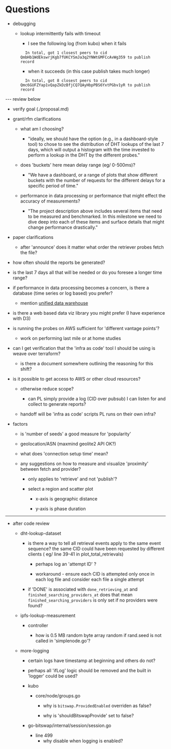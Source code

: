 # Questions

* debugging

  * lookup intermittently fails with timeout

    * I see the following log (from kubo) when it fails

    ```
      In total, got 1 closest peers to cid QmbHb1WdEkswrjKgb7fUKCYSmJa3q2YNWtGMFCcAvWg359 to publish record
    ```

    * when it succeeds (in this case publish takes much longer)

    ```
      In total, got 8 closest peers to cid Qmc6GUFZYap1vQapZkDzBfjCQ7QAyHbpPBS6YxtPGbv1yR to publish record
    ```

--- review below

* verify goal (./proposal.md)

* grant/rfm clarifications

  * what am I choosing?

    * "ideally, we should have the option (e.g., in a dashboard-style tool) to chose to see the distribution of DHT lookups of the last 7 days, which will output a histogram with the time invested to perform a lookup in the DHT by the different probes."

  * does 'buckets' here mean delay range (eg/ 0-500ms)?

    * "We have a dashboard, or a range of plots that show different buckets with the number of requests for the different delays for a specific period of time."

  * performance in data processing or performance that might effect the accuracy of measurements?

    * "The project description above includes several items that need to be measured and benchmarked. In this milestone we need to dive deep into each of these items and surface details that might change performance drastically."

* paper clarifications

  * after 'announce' does it matter what order the retriever probes fetch the file?

* how often should the reports be generated?

* is the last 7 days all that will be needed or do you foresee a longer time range?

* if performance in data processing becomes a concern, is there a database (time series or log based) you prefer?
  * mention [unified data warehouse](https://www.notion.so/Unified-Data-Warehouse-878763d3643e47859bbd887143811e0c)

* is there a web based data viz library you might prefer (I have experience with D3)

* is running the probes on AWS sufficient for 'different vantage points'?
  * work on performing last mile or at home studies

* can I get verification that the 'infra as code' tool I should be using is weave over terraform?

  * is there a document somewhere outlining the reasoning for this shift?

* is it possible to get access to AWS or other cloud resources?

  * otherwise reduce scope?

    * can PL simply provide a log (CID over pubsub) I can listen for and collect to generate reports?

  * handoff will be 'infra as code' scripts PL runs on their own infra?

* factors

  * is 'number of seeds' a good measure for 'popularity'

  * geolocation/ASN (maxmind geolite2 API OK?)

  * what does 'connection setup time' mean?

  * any suggestions on how to measure and visualize 'proximity' between fetch and provider?

    * only applies to 'retrieve' and not 'publish'?

    * select a region and scatter plot

      * x-axis is geographic distance

      * y-axis is phase duration

---

* after code review

  * dht-lookup-dataset
    * is there a way to tell all retrieval events apply to the same event sequence?
      the same CID could have been requested by different clients
      ( eg/ line 39-41  in plot_total_retrievals)

      * perhaps log an 'attempt ID' ?

      * workaround - ensure each CID is attempted only once in each log file and consider each file a single attempt

    * if 'DONE' is associated with `done_retrieving_at` and `finished_searching_providers_at` does that mean `finished_searching_providers` is only set if no providers were found?

  * ipfs-lookup-measurement

    * controller

      * how is 0.5 MB random byte array random if rand.seed is not called in 'simplenode.go'?

  * more-logging

    * certain logs have timestamp at beginning and others do not?

    * perhaps all 'ifLog' logic should be removed and the built in 'logger' could be used?

    * kubo

      * core/node/groups.go

        * why is `bitswap.ProvidedEnabled` overriden as false?

        * why is 'shouldBitswapProvide' set to false?

    * go-bitswap/internal/session/session.go
        * line 499
          * why disable when logging is enabled?

